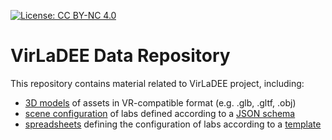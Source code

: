 [![License: CC BY-NC 4.0](https://img.shields.io/badge/License-CC%20BY--NC%204.0-lightgrey.svg)](https://creativecommons.org/licenses/by-nc/4.0/)

# VirLaDEE Data Repository

This repository contains material related to VirLaDEE project, including:

- [3D models](models/) of assets in VR-compatible format (e.g. .glb, .gltf, .obj)
- [scene configuration](scenes/) of labs defined according to a [JSON schema](https://virtualfactory.gitbook.io/vlft/kb/instantiation/assets/json)
- [spreadsheets](/spreadsheets/) defining the configuration of labs according to a [template](https://virtualfactory.gitbook.io/vlft/kb/instantiation/assets/spreadsheet)
